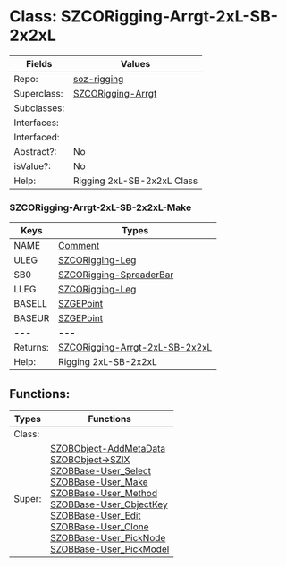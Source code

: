 
# Class:	SZCORigging-Arrgt-2xL-SB-2x2xL

| Fields | Values |
| --------- | --------- |
| Repo: | [soz-rigging](/repos/soz-rigging.html) |
| Superclass: | [SZCORigging-Arrgt](SZCORigging-Arrgt.html) |
| Subclasses: |  |
| Interfaces: |  |
| Interfaced: |  |
| Abstract?: | No |
| isValue?: | No |
| Help: | Rigging 2xL-SB-2x2xL Class |

### SZCORigging-Arrgt-2xL-SB-2x2xL-Make

| Keys | Types |
| --------- | --------- |
| NAME | [Comment](Comment.html) |
| ULEG | [SZCORigging-Leg](SZCORigging-Leg.html) |
| SB0 | [SZCORigging-SpreaderBar](SZCORigging-SpreaderBar.html) |
| LLEG | [SZCORigging-Leg](SZCORigging-Leg.html) |
| BASELL | [SZGEPoint](SZGEPoint.html) |
| BASEUR | [SZGEPoint](SZGEPoint.html) |
| **---** | **---** |
| Returns: | [SZCORigging-Arrgt-2xL-SB-2x2xL](SZCORigging-Arrgt-2xL-SB-2x2xL.html) |
| Help: | Rigging 2xL-SB-2x2xL |


## Functions:

| Types | Functions |
| --------- | --------- |
| Class: |  |
| Super: | [SZOBObject-AddMetaData](SZOBObject.html) <br> [SZOBObject->SZIX](SZOBObject.html) <br> [SZOBBase-User_Select](SZOBBase.html) <br> [SZOBBase-User_Make](SZOBBase.html) <br> [SZOBBase-User_Method](SZOBBase.html) <br> [SZOBBase-User_ObjectKey](SZOBBase.html) <br> [SZOBBase-User_Edit](SZOBBase.html) <br> [SZOBBase-User_Clone](SZOBBase.html) <br> [SZOBBase-User_PickNode](SZOBBase.html) <br> [SZOBBase-User_PickModel](SZOBBase.html) |


